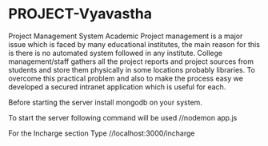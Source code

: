# PROJECT-Vyavastha
Project Management System
Academic Project management is a major issue which is faced by many educational institutes, 
the main reason for this is there is no automated system followed in any institute. 
College management/staff gathers all the project reports and project sources from students and store them physically in some locations probably libraries. 
To overcome this practical problem and also to make the process easy we developed a secured intranet application which is useful for each.


Before starting the server install mongodb on your system.

To start the server following command will be used
//nodemon app.js


For the Incharge section Type
//localhost:3000/incharge
